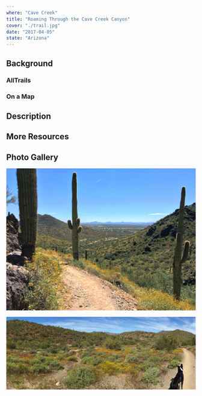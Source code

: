 ```yaml
---
where: "Cave Creek"
title: "Roaming Through the Cave Creek Canyon"
cover: "./trail.jpg"
date: "2017-04-05"
state: "Arizona"
---
```


## Background

### AllTrails

### On a Map

## Description

## More Resources

## Photo Gallery

![](./trail.jpg)

![](./ears.jpg)
